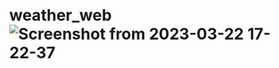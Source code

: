 # weather_web![Screenshot from 2023-03-22 17-22-37](https://user-images.githubusercontent.com/85412524/226897449-c929dd2a-5155-4282-bd28-915ed9b0d62c.png)
